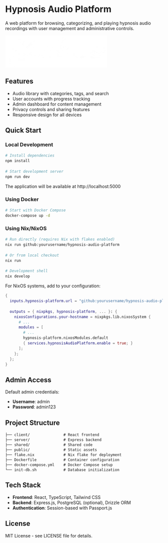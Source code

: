 # Hypnosis Audio Platform

A web platform for browsing, categorizing, and playing hypnosis audio recordings with user management and administrative controls.

![Hypnosis Audio Platform](./attached_assets/grafik_1745398512278.png)

## Features

- Audio library with categories, tags, and search
- User accounts with progress tracking
- Admin dashboard for content management
- Privacy controls and sharing features
- Responsive design for all devices

## Quick Start

### Local Development

```bash
# Install dependencies
npm install

# Start development server
npm run dev
```

The application will be available at http://localhost:5000

### Using Docker

```bash
# Start with Docker Compose
docker-compose up -d
```

### Using Nix/NixOS

```bash
# Run directly (requires Nix with flakes enabled)
nix run github:yourusername/hypnosis-audio-platform

# Or from local checkout
nix run

# Development shell
nix develop
```

For NixOS systems, add to your configuration:

```nix
{
  inputs.hypnosis-platform.url = "github:yourusername/hypnosis-audio-platform";
  
  outputs = { nixpkgs, hypnosis-platform, ... }: {
    nixosConfigurations.your-hostname = nixpkgs.lib.nixosSystem {
      # ...
      modules = [
        # ...
        hypnosis-platform.nixosModules.default
        { services.hypnosisAudioPlatform.enable = true; }
      ];
    };
  };
}
```

## Admin Access

Default admin credentials:
- **Username**: admin
- **Password**: admin123

## Project Structure

```
├── client/               # React frontend
├── server/               # Express backend
├── shared/               # Shared code
├── public/               # Static assets
├── flake.nix             # Nix flake for deployment
├── Dockerfile            # Container configuration
├── docker-compose.yml    # Docker Compose setup
└── init-db.sh            # Database initialization
```

## Tech Stack

- **Frontend**: React, TypeScript, Tailwind CSS
- **Backend**: Express.js, PostgreSQL (optional), Drizzle ORM
- **Authentication**: Session-based with Passport.js

## License

MIT License - see LICENSE file for details.